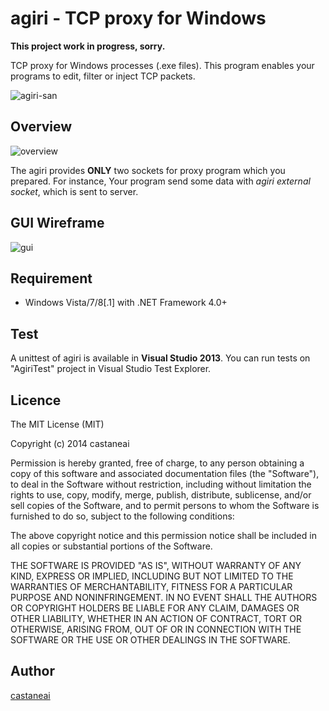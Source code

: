 agiri - TCP proxy for Windows
=============================================
**This project work in progress, sorry.**

TCP proxy for Windows processes (.exe files). This program enables your programs to edit, filter or inject TCP packets.

![agiri-san](https://raw.githubusercontent.com/castaneai/agiri/master/doc/icon.png)

Overview 
----------
![overview](https://raw.githubusercontent.com/castaneai/agiri/master/doc/system.png)

The agiri provides **ONLY** two sockets for proxy program which you prepared. For instance, Your program send some data with *agiri external socket*, which is sent to server.

GUI Wireframe
----------------
![gui](https://raw.githubusercontent.com/castaneai/agiri/master/doc/gui.png)

Requirement
------------------

- Windows Vista/7/8[.1] with .NET Framework 4.0+

Test
-------
A unittest of agiri is available in **Visual Studio 2013**.
You can run tests on "AgiriTest" project in Visual Studio Test Explorer. 

Licence
----------
The MIT License (MIT)

Copyright (c) 2014 castaneai

Permission is hereby granted, free of charge, to any person obtaining a copy
of this software and associated documentation files (the "Software"), to deal
in the Software without restriction, including without limitation the rights
to use, copy, modify, merge, publish, distribute, sublicense, and/or sell
copies of the Software, and to permit persons to whom the Software is
furnished to do so, subject to the following conditions:

The above copyright notice and this permission notice shall be included in all
copies or substantial portions of the Software.

THE SOFTWARE IS PROVIDED "AS IS", WITHOUT WARRANTY OF ANY KIND, EXPRESS OR
IMPLIED, INCLUDING BUT NOT LIMITED TO THE WARRANTIES OF MERCHANTABILITY,
FITNESS FOR A PARTICULAR PURPOSE AND NONINFRINGEMENT. IN NO EVENT SHALL THE
AUTHORS OR COPYRIGHT HOLDERS BE LIABLE FOR ANY CLAIM, DAMAGES OR OTHER
LIABILITY, WHETHER IN AN ACTION OF CONTRACT, TORT OR OTHERWISE, ARISING FROM,
OUT OF OR IN CONNECTION WITH THE SOFTWARE OR THE USE OR OTHER DEALINGS IN THE
SOFTWARE.

Author
---------
[castaneai](https://github.com/castaneai)
